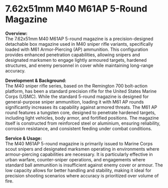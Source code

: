 # 7.62x51mm M40 M61AP 5-Round Magazine

**Overview:**\
The 7.62x51mm M40 M61AP 5-round magazine is a precision-designed detachable box magazine used in M40 sniper rifle variants, specifically loaded with M61 Armor-Piercing (AP) ammunition. This configuration provides enhanced penetration capabilities, allowing snipers and designated marksmen to engage lightly armoured targets, hardened structures, and enemy personnel in cover while maintaining long-range accuracy.

**Development & Background:**\
The M40 sniper rifle series, based on the Remington 700 bolt-action platform, has been a standard precision rifle for the United States Marine Corps (USMC). While the standard 5-round magazine is designed for general-purpose sniper ammunition, loading it with M61 AP rounds significantly increases its capability against armored threats. The M61 AP round features a tungsten core, designed to penetrate hardened targets, including light vehicles, body armor, and fortified positions. The magazine itself is constructed from reinforced steel or aluminium, ensuring reliability, corrosion resistance, and consistent feeding under combat conditions.

**Service & Usage:**\
The M40 M61AP 5-round magazine is primarily issued to Marine Corps scout snipers and designated marksmen operating in environments where armour-piercing capabilities are necessary. It is particularly effective in urban warfare, counter-sniper operations, and engagements where standard ball ammunition is insufficient against enemy cover or armour. The low capacity allows for better handling and stability, making it ideal for precision shooting scenarios where accuracy is prioritized over volume of fire.
